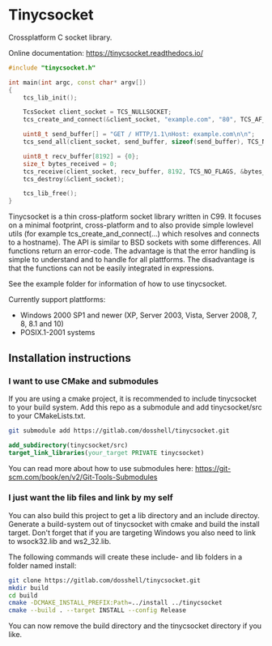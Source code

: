 Tinycsocket
============
Crossplatform C socket library.

Online documentation: https://tinycsocket.readthedocs.io/

```cpp
#include "tinycsocket.h"

int main(int argc, const char* argv[])
{
    tcs_lib_init();

    TcsSocket client_socket = TCS_NULLSOCKET;
    tcs_create_and_connect(&client_socket, "example.com", "80", TCS_AF_ANY);

    uint8_t send_buffer[] = "GET / HTTP/1.1\nHost: example.com\n\n";
    tcs_send_all(client_socket, send_buffer, sizeof(send_buffer), TCS_NO_FLAGS);

    uint8_t recv_buffer[8192] = {0};
    size_t bytes_received = 0;
    tcs_receive(client_socket, recv_buffer, 8192, TCS_NO_FLAGS, &bytes_received);
    tcs_destroy(&client_socket);

    tcs_lib_free();
}
```

Tinycsocket is a thin cross-platform socket library written in C99. It focuses
on a minimal footprint, cross-platform and to also provide simple lowlevel utils
(for example tcs_create_and_connect(...) which resolves and connects to a
hostname). The API is similar to BSD sockets with some differences. All functions
return an error-code. The advantage is that the error handling is simple to
understand and to handle for all plattforms. The disadvantage is that the functions
can not be easily integrated in expressions.

See the example folder for information of how to use tinycsocket.

Currently support plattforms:
- Windows 2000 SP1 and newer (XP, Server 2003, Vista, Server 2008, 7, 8, 8.1 and 10)
- POSIX.1-2001 systems

Installation instructions
------------

### I want to use CMake and submodules
If you are using a cmake project, it is recommended to include tinycsocket to
your build system. Add this repo as a submodule and add tinycsocket/src to your
CMakeLists.txt.

```sh
git submodule add https://gitlab.com/dosshell/tinycsocket.git
```

```cmake
add_subdirectory(tinycsocket/src)
target_link_libraries(your_target PRIVATE tinycsocket)
```

You can read more about how to use submodules here: https://git-scm.com/book/en/v2/Git-Tools-Submodules

### I just want the lib files and link by my self
You can also build this project to get a lib directory and an include directoy.
Generate a build-system out of tinycsocket with cmake and build the install
target. Don't forget that if you are targeting Windows you also need to link to
wsock32.lib and ws2_32.lib.

The following commands will create these include- and lib folders in a folder named
install:

```sh
git clone https://gitlab.com/dosshell/tinycsocket.git
mkdir build
cd build
cmake -DCMAKE_INSTALL_PREFIX:Path=../install ../tinycsocket
cmake --build . --target INSTALL --config Release
```
You can now remove the build directory and the tinycsocket directory if you
like.
